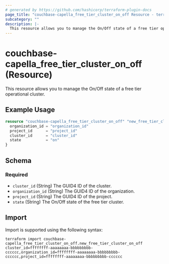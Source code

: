 ```yaml
---
# generated by https://github.com/hashicorp/terraform-plugin-docs
page_title: "couchbase-capella_free_tier_cluster_on_off Resource - terraform-provider-couchbase-capella"
subcategory: ""
description: |-
  This resource allows you to manage the On/Off state of a free tier operational cluster.
---
```


# couchbase-capella_free_tier_cluster_on_off (Resource)

This resource allows you to manage the On/Off state of a free tier operational cluster.

## Example Usage

```terraform
resource "couchbase-capella_free_tier_cluster_on_off" "new_free_tier_cluster_on_off" {
  organization_id = "organization_id"
  project_id      = "project_id"
  cluster_id      = "cluster_id"
  state           = "on"
}
```

<!-- schema generated by tfplugindocs -->
## Schema

### Required

- `cluster_id` (String) The GUID4 ID of the cluster.
- `organization_id` (String) The GUID4 ID of the organization.
- `project_id` (String) The GUID4 ID of the project.
- `state` (String) The On/Off state of the free tier cluster.

## Import

Import is supported using the following syntax:

```shell
terraform import couchbase-capella_free_tier_cluster_on_off.new_free_tier_cluster_on_off cluster_id=ffffffff-aaaaaaaa-bbbbbbbbb-cccccc,organization_id=ffffffff-aaaaaaaa-bbbbbbbbb-cccccc,project_id=ffffffff-aaaaaaaa-bbbbbbbbb-cccccc
```
